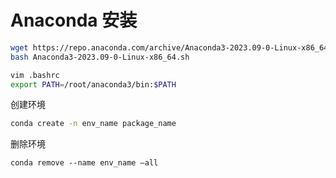 # Anaconda 安装

```bash
wget https://repo.anaconda.com/archive/Anaconda3-2023.09-0-Linux-x86_64.sh
bash Anaconda3-2023.09-0-Linux-x86_64.sh

vim .bashrc
export PATH=/root/anaconda3/bin:$PATH
```

创建环境

```bash
conda create -n env_name package_name
```

删除环境

```
conda remove --name env_name –all
```

